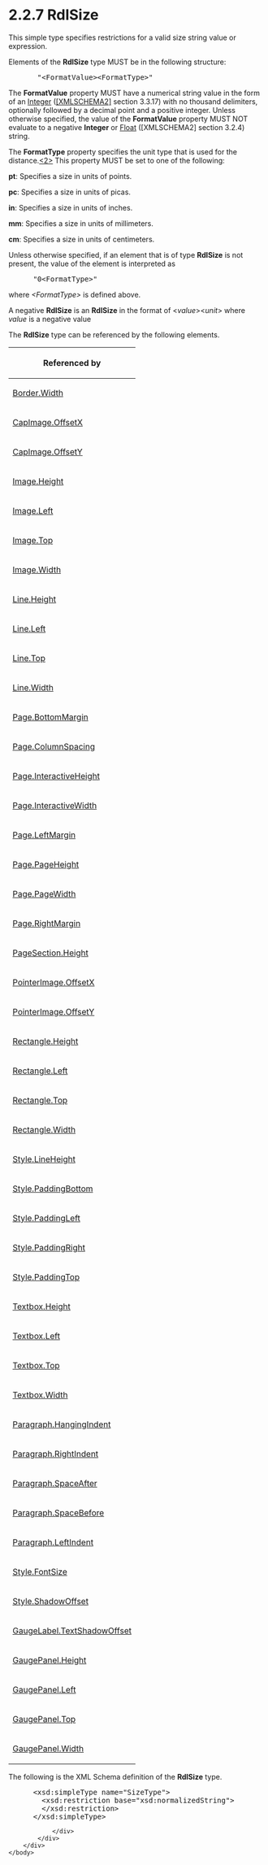 <html dir="LTR" xmlns:mshelp="http://msdn.microsoft.com/mshelp" xmlns:ddue="http://ddue.schemas.microsoft.com/authoring/2003/5" xmlns:xlink="http://www.w3.org/1999/xlink" xmlns:tool="http://www.microsoft.com/tooltip">
    <head>
        <meta http-equiv="Content-Type" content="text/html; CHARSET=utf-8"></meta>
        <meta name="save" content="history"></meta>
        <title>2.2.7 RdlSize</title>
        <xml>
            <mshelp:toctitle title="2.2.7 RdlSize"></mshelp:toctitle>
            <mshelp:rltitle title="[MS-RDL]: RdlSize"></mshelp:rltitle>
            <mshelp:keyword index="A" term="b40c092e-4fe5-4f7b-a0bf-c98df1361c90"></mshelp:keyword>
            <mshelp:attr name="DCSext.ContentType" value="open specification"></mshelp:attr>
            <mshelp:attr name="AssetID" value="b40c092e-4fe5-4f7b-a0bf-c98df1361c90"></mshelp:attr>
            <mshelp:attr name="TopicType" value="kbRef"></mshelp:attr>
            <mshelp:attr name="DCSext.Title" value="[MS-RDL]: RdlSize" />
        </xml>
    </head>
    <body>
        <div id="header">
            <h1 class="heading">2.2.7 RdlSize</h1>
        </div>
        <div id="mainSection">
            <div id="mainBody">
                <div id="allHistory" class="saveHistory"></div>
                <div id="sectionSection0" class="section" name="collapseableSection">
                    

<p>This simple type specifies restrictions for a valid size
string value or expression. </p>

<p>Elements of the <b>RdlSize</b> type MUST be in the following
structure:</p>

<dl>
<dd>
<div><pre>  &quot;&lt;FormatValue&gt;&lt;FormatType&gt;&quot; 
</pre></div>
</dd></dl>

<p>The <b>FormatValue</b> property MUST have a numerical string
value in the form of an <a href="176fbb59-c3e2-430c-b1bb-37fd15df813e.htm">Integer</a>
(<a href="https://go.microsoft.com/fwlink/?LinkId=90610">[XMLSCHEMA2]</a>
section 3.3.17) with no thousand delimiters, optionally followed by a decimal
point and a positive integer. Unless otherwise specified, the value of the <b>FormatValue</b>
property MUST NOT evaluate to a negative <b>Integer</b> or <a href="c7d0946f-992e-4abc-a304-09b53e030692.htm">Float</a> ([XMLSCHEMA2]
section 3.2.4) string.</p>

<p>The <b>FormatType</b> property specifies the unit type that
is used for the distance.<a id="Appendix_A_Target_2"></a><a href="1fe5fd87-2de5-4b2c-b762-5a4fd1373621.htm#Appendix_A_2" aria-label="Product behavior note 2">&lt;2&gt;</a> This
property MUST be set to one of the following:</p>

<p><b>pt</b>: Specifies a size in units of points.</p>

<p><b>pc</b>: Specifies a size in units of picas.</p>

<p><b>in</b>: Specifies a size in units of inches.</p>

<p><b>mm</b>: Specifies a size in units of millimeters.</p>

<p><b>cm</b>: Specifies a size in units of centimeters.</p>

<p>Unless otherwise specified, if an element that is of type <b>RdlSize</b>
is not present, the value of the element is interpreted as </p>

<dl>
<dd>
<div><pre> &quot;0&lt;FormatType&gt;&quot;
</pre></div>
</dd></dl>

<p>where <i>&lt;FormatType&gt;</i> is defined above.</p>

<p>A negative <b>RdlSize</b> is an <b>RdlSize</b> in the format
of &lt;<i>value</i>&gt;&lt;<i>unit</i>&gt; where <i>value</i> is a negative
value</p>

<p>The <b>RdlSize</b> type can be referenced by the following
elements.</p>

<table>
 <thead>
  <tr>
   <th>
   <p>Referenced by</p>
   </th>
  </tr>
 </thead>
 <tr>
  <td>
  <p><a href="c7978ca5-19ec-4c2a-9060-33d0c1c4e3fa.htm">Border.Width</a></p>
  </td>
 </tr>
 <tr>
  <td>
  <p><a href="a2446e4e-8f00-4a7a-bcda-4d11a58a38ee.htm">CapImage.OffsetX</a></p>
  </td>
 </tr>
 <tr>
  <td>
  <p><a href="53ff7c1f-8e56-4357-849e-12effddbe0c4.htm">CapImage.OffsetY</a></p>
  </td>
 </tr>
 <tr>
  <td>
  <p><a href="609bc189-ac3d-4cdf-be4a-fabf60a085d2.htm">Image.Height</a></p>
  </td>
 </tr>
 <tr>
  <td>
  <p><a href="4eed7a21-8aea-4c32-bec9-1cb710f5413a.htm">Image.Left</a></p>
  </td>
 </tr>
 <tr>
  <td>
  <p><a href="87b4ca54-7e3c-4fb6-bf62-9e24b7dd36fd.htm">Image.Top</a></p>
  </td>
 </tr>
 <tr>
  <td>
  <p><a href="75d4952a-1244-441e-acac-3fad2a2045bf.htm">Image.Width</a></p>
  </td>
 </tr>
 <tr>
  <td>
  <p><a href="c10b71f1-9fd1-467e-9027-8ba09d948965.htm">Line.Height</a></p>
  </td>
 </tr>
 <tr>
  <td>
  <p><a href="0231752c-55e4-4d3d-8c31-b53e872a42a4.htm">Line.Left</a></p>
  </td>
 </tr>
 <tr>
  <td>
  <p><a href="9b585cf3-334b-42a1-b841-e776dacfe6a4.htm">Line.Top</a></p>
  </td>
 </tr>
 <tr>
  <td>
  <p><a href="10b4a822-b812-4a8c-babe-889be73ecec6.htm">Line.Width</a></p>
  </td>
 </tr>
 <tr>
  <td>
  <p><a href="82ed385d-5455-4e9f-9360-cc019bcdda91.htm">Page.BottomMargin</a></p>
  </td>
 </tr>
 <tr>
  <td>
  <p><a href="b648281f-5fbb-44a5-ab0f-c86a92c68e4e.htm">Page.ColumnSpacing</a></p>
  </td>
 </tr>
 <tr>
  <td>
  <p><a href="e084243e-48cf-4ed0-9e05-f6424c026e84.htm">Page.InteractiveHeight</a></p>
  </td>
 </tr>
 <tr>
  <td>
  <p><a href="241e599b-6a82-4470-a1b7-695d0bab3c17.htm">Page.InteractiveWidth</a></p>
  </td>
 </tr>
 <tr>
  <td>
  <p><a href="97217572-61aa-4a6e-b454-dbf413f4cbd3.htm">Page.LeftMargin</a></p>
  </td>
 </tr>
 <tr>
  <td>
  <p><a href="6026725c-1a0f-4ec6-b099-e3bac8514aca.htm">Page.PageHeight</a></p>
  </td>
 </tr>
 <tr>
  <td>
  <p><a href="92004960-1629-4b4b-93bc-5d1ca400942b.htm">Page.PageWidth</a></p>
  </td>
 </tr>
 <tr>
  <td>
  <p><a href="971c31e3-dcec-4fc3-9fb0-a6185a607a9c.htm">Page.RightMargin</a></p>
  </td>
 </tr>
 <tr>
  <td>
  <p><a href="827278e2-fe84-44c8-b8dc-dfc5657bfb87.htm">PageSection.Height</a></p>
  </td>
 </tr>
 <tr>
  <td>
  <p><a href="f60dfd84-373b-4688-8be9-b4f0da0f5c10.htm">PointerImage.OffsetX</a></p>
  </td>
 </tr>
 <tr>
  <td>
  <p><a href="db54d3e3-141f-40cc-8b75-a0105c1f6b94.htm">PointerImage.OffsetY</a></p>
  </td>
 </tr>
 <tr>
  <td>
  <p><a href="030fe125-9381-47fd-b51a-9753fe4e2c6e.htm">Rectangle.Height</a></p>
  </td>
 </tr>
 <tr>
  <td>
  <p><a href="b903fc31-a9f5-427d-89b8-9d6d61ea442b.htm">Rectangle.Left</a></p>
  </td>
 </tr>
 <tr>
  <td>
  <p><a href="a298b49e-0fc5-489c-a39a-bae7a431053d.htm">Rectangle.Top</a></p>
  </td>
 </tr>
 <tr>
  <td>
  <p><a href="7d922a33-3c5d-4def-9bba-45e4feb9898a.htm">Rectangle.Width</a></p>
  </td>
 </tr>
 <tr>
  <td>
  <p><a href="c4b918c6-e1f6-4fa4-b814-e9039cbe1a5b.htm">Style.LineHeight</a></p>
  </td>
 </tr>
 <tr>
  <td>
  <p><a href="446ec1b9-3051-4f07-9b89-fc9a3dd4d60d.htm">Style.PaddingBottom</a></p>
  </td>
 </tr>
 <tr>
  <td>
  <p><a href="82799536-73b6-49de-8cca-639917803edc.htm">Style.PaddingLeft</a></p>
  </td>
 </tr>
 <tr>
  <td>
  <p><a href="96311360-41d6-4b81-a4de-449370a77ae5.htm">Style.PaddingRight</a></p>
  </td>
 </tr>
 <tr>
  <td>
  <p><a href="6e0e91a3-d6be-4843-b872-9f124cae4fcc.htm">Style.PaddingTop</a></p>
  </td>
 </tr>
 <tr>
  <td>
  <p><a href="024befa4-ac53-4b48-8ad8-ad39a6cdcb60.htm">Textbox.Height</a></p>
  </td>
 </tr>
 <tr>
  <td>
  <p><a href="35c8b92f-7e6f-427e-928d-e8259fdb1214.htm">Textbox.Left</a></p>
  </td>
 </tr>
 <tr>
  <td>
  <p><a href="ca3fb11e-9f29-4ec7-81ce-39dbe37cca70.htm">Textbox.Top</a></p>
  </td>
 </tr>
 <tr>
  <td>
  <p><a href="00c582da-127e-4190-9da9-fed7b9a41d22.htm">Textbox.Width</a></p>
  </td>
 </tr>
 <tr>
  <td>
  <p><a href="b1b6715b-9e1c-414f-a5f9-08c94ec5ddf5.htm">Paragraph.HangingIndent</a></p>
  </td>
 </tr>
 <tr>
  <td>
  <p><a href="06ca85a8-a799-454b-a653-b9924a0e6cba.htm">Paragraph.RightIndent</a></p>
  </td>
 </tr>
 <tr>
  <td>
  <p><a href="745eb622-c45a-4f1f-a421-63da54c48bcb.htm">Paragraph.SpaceAfter</a></p>
  </td>
 </tr>
 <tr>
  <td>
  <p><a href="4bda06f1-6824-4e88-81a1-07e0ce673359.htm">Paragraph.SpaceBefore</a></p>
  </td>
 </tr>
 <tr>
  <td>
  <p><a href="f61822f5-aca8-4a49-8b92-f572eb3be7e2.htm">Paragraph.LeftIndent</a></p>
  </td>
 </tr>
 <tr>
  <td>
  <p><a href="6e22f307-85f8-4212-b9d2-d73a613a1838.htm">Style.FontSize</a></p>
  </td>
 </tr>
 <tr>
  <td>
  <p><a href="83e054b2-ef86-4761-9784-9a80eadb94eb.htm">Style.ShadowOffset</a></p>
  </td>
 </tr>
 <tr>
  <td>
  <p><a href="ab8e9791-9008-4bae-96c2-34dec140d299.htm">GaugeLabel.TextShadowOffset</a></p>
  </td>
 </tr>
 <tr>
  <td>
  <p><a href="8c8a2d92-a87c-4cc1-abde-05bd96b8fc71.htm">GaugePanel.Height</a></p>
  </td>
 </tr>
 <tr>
  <td>
  <p><a href="1fbd73ad-fa4e-4642-8b9d-b6b179297a31.htm">GaugePanel.Left</a></p>
  </td>
 </tr>
 <tr>
  <td>
  <p><a href="29835771-36d7-4eec-a4a9-7df6693e2506.htm">GaugePanel.Top</a></p>
  </td>
 </tr>
 <tr>
  <td>
  <p><a href="bd006b2e-f406-41bd-a8cc-67d024b32a73.htm">GaugePanel.Width</a></p>
  </td>
 </tr>
</table>

<p>The following is the XML Schema definition of the <b>RdlSize</b>
type.</p>

<dl>
<dd>
<div><pre> &lt;xsd:simpleType name=&quot;SizeType&quot;&gt;
   &lt;xsd:restriction base=&quot;xsd:normalizedString&quot;&gt;
   &lt;/xsd:restriction&gt;
 &lt;/xsd:simpleType&gt;
</pre></div>
</dd></dl>


                </div>
            </div>
        </div>
    </body>
</html>